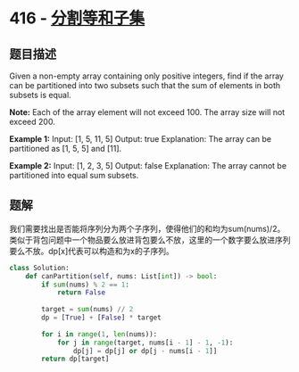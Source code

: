 # 416 - [分割等和子集](https://leetcode.com/problems/partition-equal-subset-sum/)

## 题目描述
Given a non-empty array containing only positive integers, find if the array can be partitioned into two subsets such that the sum of elements in both subsets is equal.

**Note:**
Each of the array element will not exceed 100.
The array size will not exceed 200.
 

**Example 1:**
	Input: [1, 5, 11, 5]
	Output: true
	Explanation: The array can be partitioned as [1, 5, 5] and [11].
 

**Example 2:**
	Input: [1, 2, 3, 5]
	Output: false
	Explanation: The array cannot be partitioned into equal sum subsets.


## 题解
我们需要找出是否能将序列分为两个子序列，使得他们的和均为sum(nums)/2。类似于背包问题中一个物品要么放进背包要么不放，这里的一个数字要么放进序列要么不放。dp[x]代表可以构造和为x的子序列。
```python
class Solution:
    def canPartition(self, nums: List[int]) -> bool:
        if sum(nums) % 2 == 1:
            return False
        
        target = sum(nums) // 2
        dp = [True] + [False] * target
        
        for i in range(1, len(nums)):
            for j in range(target, nums[i - 1] - 1, -1):
                dp[j] = dp[j] or dp[j - nums[i - 1]]
        return dp[target]
```